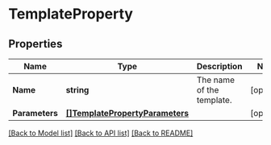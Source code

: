 # TemplateProperty

## Properties
Name | Type | Description | Notes
------------ | ------------- | ------------- | -------------
**Name** | **string** | The name of the template. | [optional] 
**Parameters** | [**[]TemplatePropertyParameters**](TemplateProperty_parameters.md) |  | [optional] 

[[Back to Model list]](../README.md#documentation-for-models) [[Back to API list]](../README.md#documentation-for-api-endpoints) [[Back to README]](../README.md)


